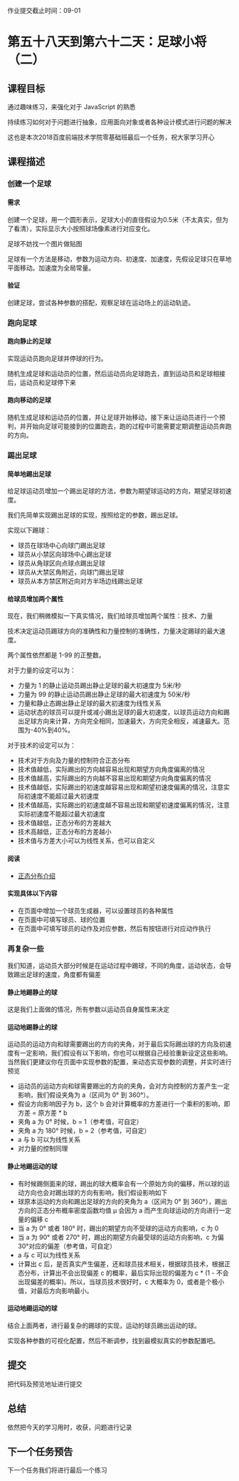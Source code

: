 作业提交截止时间：09-01

# 第五十八天到第六十二天：足球小将（二）

## 课程目标

通过趣味练习，来强化对于 JavaScript 的熟悉

持续练习如何对于问题进行抽象，应用面向对象或者各种设计模式进行问题的解决

这也是本次2018百度前端技术学院零基础班最后一个任务，祝大家学习开心

## 课程描述

### 创建一个足球

#### 需求

创建一个足球，用一个圆形表示，足球大小的直径假设为0.5米（不太真实，但为了看清），实际显示大小按照球场像素进行对应变化。

足球不妨找一个图片做贴图

足球有一个方法是移动，参数为运动方向、初速度、加速度，先假设足球只在草地平面移动。加速度为全局常量。

#### 验证

创建足球，尝试各种参数的搭配，观察足球在运动场上的运动轨迹。

### 跑向足球

#### 跑向静止的足球

实现运动员跑向足球并停球的行为。

随机生成足球和运动员的位置，然后运动员向足球跑去，直到运动员和足球相接后，运动员和足球停下来

#### 跑向移动的足球

随机生成足球和运动员的位置，并让足球开始移动，接下来让运动员进行一个预判，并开始向足球可能接到的位置跑去，跑的过程中可能需要定期调整运动员奔跑的方向。

### 踢出足球

#### 简单地踢出足球

给足球运动员增加一个踢出足球的方法，参数为期望球运动的方向，期望足球初速度。

我们先简单实现踢出足球的实现，按照给定的参数，踢出足球。

实现以下踢球：

  * 球员在球场中心向球门踢出足球
  * 球员从小禁区向球场中心踢出足球
  * 球员从角球区向点球点踢出足球
  * 球员从大禁区角附近，向球门踢出足球
  * 球员从本方禁区附近向对方半场边线踢出足球

#### 给球员增加两个属性

现在，我们稍微模拟一下真实情况，我们给球员增加两个属性：技术、力量

技术决定运动员踢球方向的准确性和力量控制的准确性，力量决定踢球的最大速度。

两个属性依然都是 1-99 的正整数。

对于力量的设定可以为：

  * 力量为 1 的静止运动员踢出静止足球的最大初速度为 5米/秒
  * 力量为 99 的静止运动员踢出静止足球的最大初速度为 50米/秒
  * 力量和静止态踢出静止足球的最大初速度为线性关系
  * 运动状态的球员可以提升或减小踢出足球的最大初速度，以球员运动方向和踢出足球方向来计算，方向完全相同，加速最大，方向完全相反，减速最大。范围为-40%到40%。

对于技术的设定可以为：

  * 技术对于方向及力量的控制符合正态分布
  * 技术值越低，实际踢出的方向越容易出现和期望方向角度偏离的情况
  * 技术值越高，实际踢出的方向越不容易出现和期望方向角度偏离的情况
  * 技术值越低，实际踢出的初速度越容易出现和期望初速度偏离的情况，注意实际初速度不能超过最大初速度
  * 技术值越高，实际踢出的初速度越不容易出现和期望初速度偏离的情况，注意实际初速度不能超过最大初速度
  * 技术值越低，正态分布的方差越大
  * 技术高越低，正态分布的方差越小
  * 技术值与方差大小可以为线性关系，也可以自定义

#### 阅读

  * [正态分布介绍](https://open.163.com/movie/2011/6/G/I/M82IC6GQU_M83JBFVGI.html)

#### 实现具体以下内容

  * 在页面中增加一个球员生成器，可以设置球员的各种属性
  * 在页面中可填写球员、球的位置
  * 在页面中可填写球员的动作及对应参数，然后有按钮进行对应动作执行

### 再复杂一些

我们知道，运动员大部分时候是在运动过程中踢球，不同的角度，运动状态，会导致踢出足球的速度，角度都有偏差

#### 静止地踢静止的球

这是我们上面做的情况，所有参数以运动员自身属性来决定

#### 运动地踢静止的球

运动员的运动方向和球需要踢出的方向的夹角，对于最后实际踢出球的方向及初速度有一定影响，我们假设有以下影响，你也可以根据自己经验重新设定这些影响。当然我们更建议你在页面中实现参数的配置，来动态实现参数的调整，并实时进行预览

  * 运动员的运动方向和球需要踢出的方向的夹角，会对方向控制的方差产生一定影响，我们假设夹角为 a（区间为 0° 到 360°）。
  * 假设方向影响因子为 b，这个 b 会对计算概率的方差进行一个乘积的影响，即 方差 = 原方差 * b
  * 夹角 a 为 0° 时候，b = 1（参考值，可自定）
  * 夹角 a 为 180° 时候，b = 2（参考值，可自定）
  * a 与 b 可以为线性关系
  * 对力量的控制同理

#### 静止地踢运动的球

  * 有时候踢侧面来的球，踢出的球大概率会有一个原始方向的偏移，所以球的运动方向也会对踢出球的方向有影响，我们假设影响如下
  * 球原本运动的方向和踢出足球的方向的夹角为 a（区间为 0° 到 360°），踢出方向的正态分布概率密度函数均值 μ 会因为 a 而产生向球运动的方向进行一定量的偏移 c
  * 当 a 为 0° 或者 180° 时，踢出的期望方向不受球的运动方向影响，c 为 0
  * 当 a 为 90° 或者 270° 时，踢出的期望方向最受球的运动方向影响，c 为偏 30°对应的偏差（参考值，可自定）
  * a 与 c 可以为线性关系
  * 计算出 c 后，是否真实产生偏差，还和球员技术相关，根据球员技术，根据正态分布，计算出不会出现偏差 c 的概率，最后实际出现的偏差为 c * (1 - 不会出现偏差的概率)。所以，当球员技术很好时，c 大概率为 0，或者是个极小值，对最后方向影响最小。

#### 运动地踢运动的球

结合上面两者，进行最复杂的踢球的实现，运动的球员踢出运动的球。

实现各种参数的可视化配置，然后不断调参，找到最模拟真实的参数配置吧。

## 提交

把代码及预览地址进行提交

## 总结

依然把今天的学习用时，收获，问题进行记录

## 下一个任务预告

下一个任务我们将进行最后一个练习

